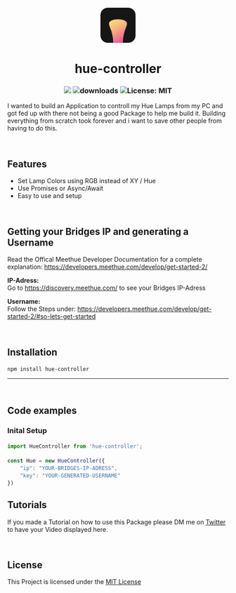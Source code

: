 <p align="center">
      <img src="https://raw.githubusercontent.com/JNSAPH/Hue-Controller/master/assets/Logos/logo.png" width="80">
  <h1 align="center">
    hue-controller
  </h1>
</p>


 
 <h3 align="center">
  <img src="https://img.shields.io/npm/v/philips-hue-controller?orange=blue"/>
  <img alt="downloads" src="https://img.shields.io/npm/dm/philips-hue-controller.svg?color=blue" target="_blank"/>
  <img alt="License: MIT" src="https://img.shields.io/badge/license-MIT-yellow.svg" target="_blank" />
</h3>

I wanted to build an Application to controll my Hue Lamps from my PC and got fed up with there not being a good Package to help me build it. Building everything from scratch took forever and i want to save other people from having to do this. 

<br>

## Features
* Set Lamp Colors using RGB instead of XY / Hue
* Use Promises or Async/Await
* Easy to use and setup

<br>

## Getting your Bridges IP and generating a Username
Read the Offical Meethue Developer Documentation for a complete explanation: https://developers.meethue.com/develop/get-started-2/

**IP-Adress:**<br>
Go to https://discovery.meethue.com/ to see your Bridges IP-Adress

**Username:**<br>
Follow the Steps under: https://developers.meethue.com/develop/get-started-2/#so-lets-get-started

<br>

## Installation
```
npm install hue-controller
```

---
<br>

## Code examples
### Inital Setup
```ts
import HueController from 'hue-controller';

const Hue = new HueController({
    "ip": "YOUR-BRIDGES-IP-ADRESS",
    "key": "YOUR-GENERATED-USERNAME"
})
```

## Tutorials
If you made a Tutorial on how to use this Package please DM me on [Twitter](https://twitter.com/JNSAPH) to have your Video displayed here.

<br>

## License
This Project is licensed under the [MIT License](https://github.com/JNSAPH/hue-controller-npm/blob/master/LICENSE)
